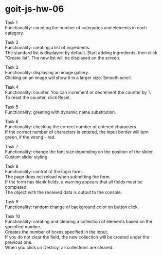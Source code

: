 # goit-js-hw-06

Task 1  
Functionality: counting the number of categories and elements in each category.

Task 2  
Functionality: creating a list of ingredients.  
The standard list is displayed by default. Start adding ingredients, then click "Create list". The new list will be displayed on the screen.

Task 3  
Functionality: displaying an image gallery.  
Clicking on an image will show it in a larger size. Smooth scroll.

Task 4  
Functionality: counter. You can increment or decrement the counter by 1.  
To reset the counter, click Reset.

Task 5  
Functionality: greeting with dynamic name substitution.

Task 6  
Functionality: checking the correct number of entered characters.  
If the correct number of characters is entered, the input border will turn green, if the wrong - red.

Task 7  
Functionality: change the font size depending on the position of the slider.  
Custom slider styling.

Task 8  
Functionality: control of the login form.  
The page does not reload when submitting the form.  
If the form has blank fields, a warning appears that all fields must be completed.  
The object with the received data is output to the console.

Task 9  
Functionality: random change of background color on button click.

Task 10  
Functionality: creating and clearing a collection of elements based on the specified number.  
Creates the number of boxes specified in the input.  
If you do not clear the field, the new collection will be created under the previous one.  
When you click on Destroy, all collections are cleared.
